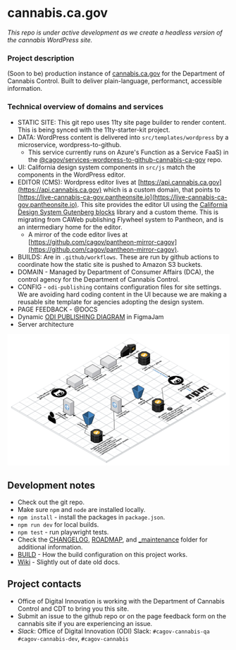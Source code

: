 # cannabis.ca.gov

*This repo is under active development as we create a headless version of the cannabis WordPress site.*

### Project description
(Soon to be) production instance of [cannabis.ca.gov](https://cannabis.ca.gov) for the Department of Cannabis Control. Built to deliver plain-language, performanct, accessible information.

### Technical overview of domains and services
* STATIC SITE: This git repo uses 11ty site page builder to render content. This is being synced with the 11ty-starter-kit project.
* DATA: WordPress content is delivered into `src/templates/wordpress` by a microservice, wordpress-to-github. 
    * This service currently runs on Azure's Function as a Service FaaS) in the [@cagov/services-wordpress-to-github-cannabis-ca-gov](https://github.com/@cagov/services-wordpress-to-github-cannabis-ca-gov) repo.
* UI: California design system components in `src/js` match the components in the WordPress editor.
* EDITOR (CMS): Wordpress editor lives at [https://api.cannabis.ca.gov](https://api.cannabis.ca.gov) which is a custom domain, that points to [https://live-cannabis-ca-gov.pantheonsite.io](https://live-cannabis-ca-gov.pantheonsite.io). This site provides the editor UI using the [California Design System Gutenberg blocks](https://github.com/cagov/ca-design-system-gutenberg-blocks) library and a custom theme. This is migrating from CAWeb publishing Flywheel system to Pantheon, and is an intermediary home for the editor.
    * A mirror of the code editor lives at [https://github.com/cagov/pantheon-mirror-cagov](https://github.com/cagov/pantheon-mirror-cagov).
* BUILDS: Are in `.github/workflows`. These are run by github actions to coordinate how the static site is pushed to Amazon S3 buckets.
* DOMAIN - Managed by Department of Consumer Affairs (DCA), the control agency for the Department of Cannabis Control.
* CONFIG - `odi-publishing` contains configuration files for site settings. We are avoiding hard coding content in the UI because we are making a reusable site template for agencies adopting the design system.
* PAGE FEEDBACK - @DOCS
* Dynamic [ODI PUBLISHING DIAGRAM](https://www.figma.com/file/oxejuAbLaxVW4itp00uv32/ODI-Publishing?node-id=0%3A1) in FigmaJam
* Server architecture
<img src="./ca.gov-web-application-architecture.png" />

## Development notes
* Check out the git repo.
* Make sure `npm` and `node` are installed locally.
* `npm install` - install the packages in `package.json`.
* `npm run dev` for local builds.
* `npm test` - run playwright tests.
* Check the [CHANGELOG](CHANGELOG.md), [ROADMAP](ROADMAP.md), and [_maintenance](_maintenance) folder for additional information.
* [BUILD](BUILD.md) - How the build configuration on this project works.
* [Wiki](https://github.com/cagov/cannabis.ca.gov/wiki) - Slightly out of date old docs.

## Project contacts
* Office of Digital Innovation is working with the Department of Cannabis Control and CDT to bring you this site.
* Submit an issue to the github repo or on the page feedback form on the cannabis site if you are experiencing an issue.
* *Slack*: Office of Digital Innovation (ODI) Slack:  `#cagov-cannabis-qa` `#cagov-cannabis-dev`, `#cagov-cannabis`

